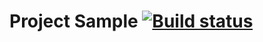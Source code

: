 # Project Sample [![Build status](https://ci.appveyor.com/api/projects/status/toifllio2m2kxce6/branch/master?svg=true)](https://ci.appveyor.com/project/dekotamin/postman/branch/master)